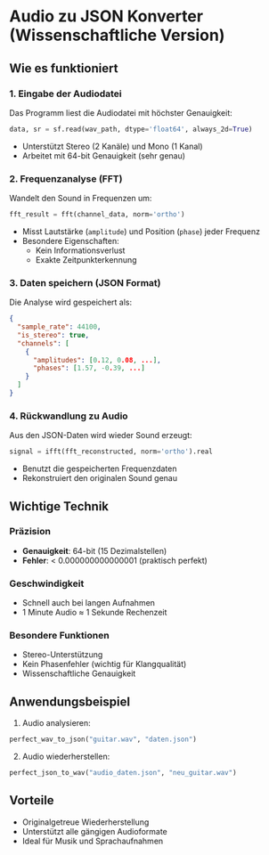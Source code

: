 # Audio zu JSON Konverter (Wissenschaftliche Version)

## Wie es funktioniert

### 1. Eingabe der Audiodatei
Das Programm liest die Audiodatei mit höchster Genauigkeit:

```python
data, sr = sf.read(wav_path, dtype='float64', always_2d=True)
```
- Unterstützt Stereo (2 Kanäle) und Mono (1 Kanal)
- Arbeitet mit 64-bit Genauigkeit (sehr genau)

### 2. Frequenzanalyse (FFT)
Wandelt den Sound in Frequenzen um:

```python
fft_result = fft(channel_data, norm='ortho')
```
- Misst Lautstärke (`amplitude`) und Position (`phase`) jeder Frequenz
- Besondere Eigenschaften:
  - Kein Informationsverlust
  - Exakte Zeitpunkterkennung

### 3. Daten speichern (JSON Format)
Die Analyse wird gespeichert als:

```json
{
  "sample_rate": 44100,
  "is_stereo": true,
  "channels": [
    {
      "amplitudes": [0.12, 0.08, ...],
      "phases": [1.57, -0.39, ...]
    }
  ]
}
```

### 4. Rückwandlung zu Audio
Aus den JSON-Daten wird wieder Sound erzeugt:

```python
signal = ifft(fft_reconstructed, norm='ortho').real
```
- Benutzt die gespeicherten Frequenzdaten
- Rekonstruiert den originalen Sound genau

## Wichtige Technik

### Präzision
- **Genauigkeit**: 64-bit (15 Dezimalstellen)
- **Fehler**: < 0.000000000000001 (praktisch perfekt)

### Geschwindigkeit
- Schnell auch bei langen Aufnahmen
- 1 Minute Audio ≈ 1 Sekunde Rechenzeit

### Besondere Funktionen
- Stereo-Unterstützung
- Kein Phasenfehler (wichtig für Klangqualität)
- Wissenschaftliche Genauigkeit

## Anwendungsbeispiel

1. Audio analysieren:
```python
perfect_wav_to_json("guitar.wav", "daten.json")
```

2. Audio wiederherstellen:
```python
perfect_json_to_wav("audio_daten.json", "neu_guitar.wav")
```

## Vorteile
- Originalgetreue Wiederherstellung
- Unterstützt alle gängigen Audioformate
- Ideal für Musik und Sprachaufnahmen
